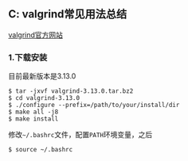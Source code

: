 ## C: valgrind常见用法总结

[valgrind官方网站](http://valgrind.org/)

### 1.下载安装

目前最新版本是3.13.0

```shell
$ tar -jxvf valgrind-3.13.0.tar.bz2
$ cd valgrind-3.13.0
$ ./configure --prefix=/path/to/your/install/dir
$ make all -j8
$ make install
```

修改`~/.bashrc`文件，配置`PATH`环境变量，之后

```shell
$ source ~/.bashrc
```